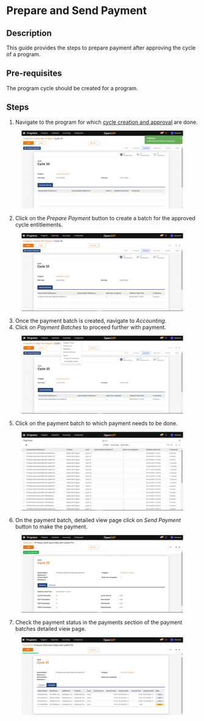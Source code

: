 # Prepare and Send Payment

## Description

This guide provides the steps to prepare payment after approving the cycle of a program.

## Pre-requisites

The program cycle should be created for a program.

## Steps

1. Navigate to the program for which [cycle creation and approval](create-and-approve-disbursement-cycle.md) are done.

<figure><img src="../../.gitbook/assets/cycle-approved.png" alt=""><figcaption></figcaption></figure>

2. Click on the _Prepare Payment_ button to create a batch for the approved cycle entitlements.

<figure><img src="../../.gitbook/assets/cycle-payment-batch.png" alt=""><figcaption></figcaption></figure>

3. Once the payment batch is created, navigate to _Accounting_.
4. Click on _Payment Batches_ to proceed further with payment.

<figure><img src="../../.gitbook/assets/payment-batches.png" alt=""><figcaption></figcaption></figure>

5. Click on the payment batch to which payment needs to be done.

<figure><img src="../../.gitbook/assets/payment-batches-list-view-page.png" alt=""><figcaption></figcaption></figure>

6. On the payment batch, detailed view page click on _Send Payment_ button to make the payment.

<figure><img src="../../.gitbook/assets/send-payment.png" alt=""><figcaption></figcaption></figure>

7. Check the payment status in the payments section of the payment batches detailed view page.

<figure><img src="../../.gitbook/assets/payment-batches-detailed-view-page.png" alt=""><figcaption></figcaption></figure>

